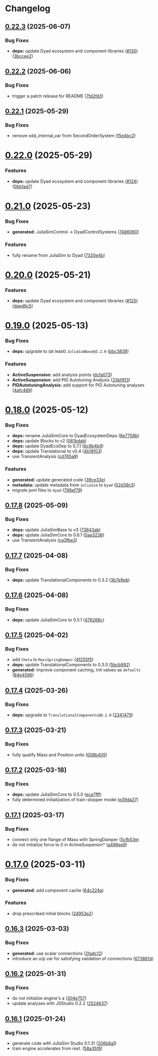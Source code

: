 # Changelog

## [0.22.3](https://github.com/JuliaComputing/DyadExampleComponents/compare/v0.22.2...v0.22.3) (2025-06-07)


### Bug Fixes

* **deps:** update Dyad ecosystem and component libraries ([#130](https://github.com/JuliaComputing/DyadExampleComponents/issues/130)) ([3bccee2](https://github.com/JuliaComputing/DyadExampleComponents/commit/3bccee2c12d990c070fa7ee439a1e2fa4f93befc))

## [0.22.2](https://github.com/JuliaComputing/DyadExampleComponents/compare/v0.22.1...v0.22.2) (2025-06-06)


### Bug Fixes

* trigger a patch release for README ([7fd2fd3](https://github.com/JuliaComputing/DyadExampleComponents/commit/7fd2fd3866863337df485b4ad299a38de1e22e78))

## [0.22.1](https://github.com/JuliaComputing/DyadExampleComponents/compare/v0.22.0...v0.22.1) (2025-05-29)


### Bug Fixes

* remove xdd_internal_var from SecondOrderSystem ([f5e4bc2](https://github.com/JuliaComputing/DyadExampleComponents/commit/f5e4bc2e5c45d4632915457d27a9dc953cd62e5a))

# [0.22.0](https://github.com/JuliaComputing/DyadExampleComponents/compare/v0.21.0...v0.22.0) (2025-05-29)


### Features

* **deps:** update Dyad ecosystem and component libraries ([#124](https://github.com/JuliaComputing/DyadExampleComponents/issues/124)) ([0bb1ad7](https://github.com/JuliaComputing/DyadExampleComponents/commit/0bb1ad793f6df114f3f876a1cf26cc090afb9a92))

# [0.21.0](https://github.com/JuliaComputing/DyadExampleComponents/compare/v0.20.0...v0.21.0) (2025-05-23)


### Bug Fixes

* **generated:** JuliaSimControl -> DyadControlSystems ([7486060](https://github.com/JuliaComputing/DyadExampleComponents/commit/7486060cc075c2d9d25b07fff155c71373e1fbb3))


### Features

* fully rename from JuliaSim to Dyad ([7320e4b](https://github.com/JuliaComputing/DyadExampleComponents/commit/7320e4b82495aa2cef176fcc2d06b13b76703400))

# [0.20.0](https://github.com/JuliaComputing/JuliaSimExampleComponents/compare/v0.19.0...v0.20.0) (2025-05-21)


### Features

* **deps:** update Dyad ecosystem and component libraries ([#120](https://github.com/JuliaComputing/JuliaSimExampleComponents/issues/120)) ([daed6c5](https://github.com/JuliaComputing/JuliaSimExampleComponents/commit/daed6c5ea82ed28f1cb751e967d5f0f9fc1e8a3b))

# [0.19.0](https://github.com/JuliaComputing/JuliaSimExampleComponents/compare/v0.18.0...v0.19.0) (2025-05-13)


### Bug Fixes

* **deps:** upgrade to (at least) `JuliaSimBase@3.2.0` ([bbc3839](https://github.com/JuliaComputing/JuliaSimExampleComponents/commit/bbc38396bfd9d2f79902f3df4701e7899a4e807e))


### Features

* **ActiveSuspension:** add analysis points ([dcfa073](https://github.com/JuliaComputing/JuliaSimExampleComponents/commit/dcfa073c49e938514e6906029099af589cc45046))
* **ActiveSuspension:** add PID Autotuning Analysis ([33bf913](https://github.com/JuliaComputing/JuliaSimExampleComponents/commit/33bf9137e8d2f19979af3abe6444f76f20299926))
* **PIDAutotuningAnalysis:** add support for PID Autotuning analyses ([4afc489](https://github.com/JuliaComputing/JuliaSimExampleComponents/commit/4afc4898af6ba162a7c088779a20969a341ee84d))

# [0.18.0](https://github.com/JuliaComputing/JuliaSimExampleComponents/compare/v0.17.8...v0.18.0) (2025-05-12)


### Bug Fixes

* **deps:** rename JuliaSimCore to DyadEcosystemDeps ([8e7758b](https://github.com/JuliaComputing/JuliaSimExampleComponents/commit/8e7758b566a3f828ced71e67000adf70892c028f))
* **deps:** update Blocks to v2 ([061bdab](https://github.com/JuliaComputing/JuliaSimExampleComponents/commit/061bdab1557b4550a762915ce83dc3b8ee7203c2))
* **deps:** update DyadEcoDep to 0.7.1 ([6c9b4b9](https://github.com/JuliaComputing/JuliaSimExampleComponents/commit/6c9b4b9caf9566f5c3a253ef72777d2fb723a298))
* **deps:** update Translational to v0.4 ([4b18f03](https://github.com/JuliaComputing/JuliaSimExampleComponents/commit/4b18f03f657fa82d885498670d03ef4e3ebbaba0))
* use TransientAnalysis ([cd765a9](https://github.com/JuliaComputing/JuliaSimExampleComponents/commit/cd765a908c7feedc69b3e78bdec685d0a2279a17))


### Features

* **generated:** update generated code ([39ce33e](https://github.com/JuliaComputing/JuliaSimExampleComponents/commit/39ce33e720df56fe897f74ce2b91276ddcd698c8))
* **metadata:** update metadata from `JuliaSim` to `Dyad` ([02d38c5](https://github.com/JuliaComputing/JuliaSimExampleComponents/commit/02d38c50dbbe56809e8b1561acf7c0494a04529b))
* migrate jsml files to `dyad` ([798ef79](https://github.com/JuliaComputing/JuliaSimExampleComponents/commit/798ef79b81f592fb7c5cc4fd099a364efc4c05c9))

## [0.17.8](https://github.com/JuliaComputing/JuliaSimExampleComponents/compare/v0.17.7...v0.17.8) (2025-05-09)


### Bug Fixes

* **deps:** update JuliaSimBase to v3 ([73843ab](https://github.com/JuliaComputing/JuliaSimExampleComponents/commit/73843abe938e255b9d994adc76acf1a98ab6729d))
* **deps:** update JuliaSimCore to 0.6.1 ([0aa3236](https://github.com/JuliaComputing/JuliaSimExampleComponents/commit/0aa32369b9f4f9a9d4d9b8561c3f3a4aaf0ca8c2))
* use TransientAnalysis ([ca3fbe3](https://github.com/JuliaComputing/JuliaSimExampleComponents/commit/ca3fbe3e0243b63a86067543d102f5a9dda7014e))

## [0.17.7](https://github.com/JuliaComputing/JuliaSimExampleComponents/compare/v0.17.6...v0.17.7) (2025-04-08)


### Bug Fixes

* **deps:** update TranslationalComponents to 0.3.2 ([3b7e9eb](https://github.com/JuliaComputing/JuliaSimExampleComponents/commit/3b7e9ebd1e39f25313c88b5532cd7cc4ac252a88))

## [0.17.6](https://github.com/JuliaComputing/JuliaSimExampleComponents/compare/v0.17.5...v0.17.6) (2025-04-08)


### Bug Fixes

* **deps:** update JuliaSimCore to 0.5.1 ([476268c](https://github.com/JuliaComputing/JuliaSimExampleComponents/commit/476268c82379fdcf8bba0b83db67f6ddc9089270))

## [0.17.5](https://github.com/JuliaComputing/JuliaSimExampleComponents/compare/v0.17.4...v0.17.5) (2025-04-02)


### Bug Fixes

* add `theta` to `MassSpringDamper` ([4f255f5](https://github.com/JuliaComputing/JuliaSimExampleComponents/commit/4f255f5f337cf88b7c8526da5b3748fb055add03))
* **deps:** update TranslationalComponents to 0.3.0 ([5bcb992](https://github.com/JuliaComputing/JuliaSimExampleComponents/commit/5bcb992093814c050f3c565fc2ec94f431b95800))
* **generated:** improve component caching, init values as `defaults` ([84e4596](https://github.com/JuliaComputing/JuliaSimExampleComponents/commit/84e4596a688560ece43f1c45d621795f9406d843))

## [0.17.4](https://github.com/JuliaComputing/JuliaSimExampleComponents/compare/v0.17.3...v0.17.4) (2025-03-26)


### Bug Fixes

* **deps:** upgrade to `TranslationalComponents@0.2.0` ([2341479](https://github.com/JuliaComputing/JuliaSimExampleComponents/commit/2341479edc1e7eba17175e87d2f37b6ff0476ab3))

## [0.17.3](https://github.com/JuliaComputing/JuliaSimExampleComponents/compare/v0.17.2...v0.17.3) (2025-03-21)


### Bug Fixes

* fully qualify Mass and Position units ([008b405](https://github.com/JuliaComputing/JuliaSimExampleComponents/commit/008b405238ec53a393ec842d899bba787b0c28c9))

## [0.17.2](https://github.com/JuliaComputing/JuliaSimExampleComponents/compare/v0.17.1...v0.17.2) (2025-03-18)


### Bug Fixes

* **deps:** update JuliaSimCore to 0.5.0 ([eca7fff](https://github.com/JuliaComputing/JuliaSimExampleComponents/commit/eca7fff40286ad35d82bb1c01b4cfc5925ea6c90))
* fully determined initialization of train-stopper model ([e39da27](https://github.com/JuliaComputing/JuliaSimExampleComponents/commit/e39da279590e7531db0cebdff3d83a42deacb145))

## [0.17.1](https://github.com/JuliaComputing/JuliaSimExampleComponents/compare/v0.17.0...v0.17.1) (2025-03-17)


### Bug Fixes

* connect only one flange of Mass with SpringDamper ([5cfb53e](https://github.com/JuliaComputing/JuliaSimExampleComponents/commit/5cfb53e4fa30ece14770351970dd7f84b3a0711e))
* do not initialize force to 0 in ActiveSuspenion* ([a498ee9](https://github.com/JuliaComputing/JuliaSimExampleComponents/commit/a498ee93e15b5d285458b27fc5498aed3c7ec3d6))

# [0.17.0](https://github.com/JuliaComputing/JuliaSimExampleComponents/compare/v0.16.3...v0.17.0) (2025-03-11)


### Bug Fixes

* **generated:** add component cache ([64c224a](https://github.com/JuliaComputing/JuliaSimExampleComponents/commit/64c224a924a7deed1955c6fedd4f36e911b75366))


### Features

* drop prescribed initial blocks ([24953e2](https://github.com/JuliaComputing/JuliaSimExampleComponents/commit/24953e2fd48ef04bf1309e66e6d97e15da936f0e))

## [0.16.3](https://github.com/JuliaComputing/JuliaSimExampleComponents/compare/v0.16.2...v0.16.3) (2025-03-03)


### Bug Fixes

* **generated:** use scalar connections ([2fadc12](https://github.com/JuliaComputing/JuliaSimExampleComponents/commit/2fadc12a002d1c9948fceb49bcff433c30dd4f5d))
* introduce an o/p var for satisfying validation of connections ([673881d](https://github.com/JuliaComputing/JuliaSimExampleComponents/commit/673881d43dc84af287763b18a50f86ab8d2179b7))

## [0.16.2](https://github.com/JuliaComputing/JuliaSimExampleComponents/compare/v0.16.1...v0.16.2) (2025-01-31)


### Bug Fixes

* do not initialize engine's a ([304e757](https://github.com/JuliaComputing/JuliaSimExampleComponents/commit/304e757c8ef999a500e651aa01d6ce4547c4d9fe))
* update analyses with JSStudio 0.2.2 ([2524637](https://github.com/JuliaComputing/JuliaSimExampleComponents/commit/2524637174f7f2e43a7b8058966484d8cffb97aa))

## [0.16.1](https://github.com/JuliaComputing/JuliaSimExampleComponents/compare/v0.16.0...v0.16.1) (2025-01-24)


### Bug Fixes

* generate code with JuliaSim Studio 0.1.31 ([206b6a1](https://github.com/JuliaComputing/JuliaSimExampleComponents/commit/206b6a190da7b1a746ae4d8b4b37e486e1674c21))
* train engine accelerates from rest. ([58a35f8](https://github.com/JuliaComputing/JuliaSimExampleComponents/commit/58a35f84c535a212f116b0477aed466a8957adc0))
